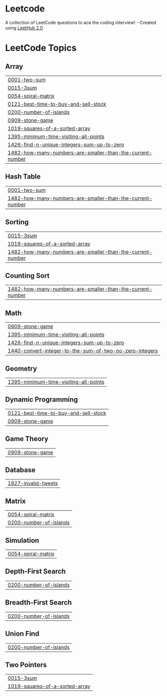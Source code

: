 # Leetcode
A collection of LeetCode questions to ace the coding interview! - Created using [LeetHub 2.0](https://github.com/maitreya2954/LeetHub-2.0-Firefox)

<!---LeetCode Topics Start-->
# LeetCode Topics
## Array
|  |
| ------- |
| [0001-two-sum](https://github.com/ShabasRahman7/Leetcode/tree/master/0001-two-sum) |
| [0015-3sum](https://github.com/ShabasRahman7/Leetcode/tree/master/0015-3sum) |
| [0054-spiral-matrix](https://github.com/ShabasRahman7/Leetcode/tree/master/0054-spiral-matrix) |
| [0121-best-time-to-buy-and-sell-stock](https://github.com/ShabasRahman7/Leetcode/tree/master/0121-best-time-to-buy-and-sell-stock) |
| [0200-number-of-islands](https://github.com/ShabasRahman7/Leetcode/tree/master/0200-number-of-islands) |
| [0909-stone-game](https://github.com/ShabasRahman7/Leetcode/tree/master/0909-stone-game) |
| [1019-squares-of-a-sorted-array](https://github.com/ShabasRahman7/Leetcode/tree/master/1019-squares-of-a-sorted-array) |
| [1395-minimum-time-visiting-all-points](https://github.com/ShabasRahman7/Leetcode/tree/master/1395-minimum-time-visiting-all-points) |
| [1426-find-n-unique-integers-sum-up-to-zero](https://github.com/ShabasRahman7/Leetcode/tree/master/1426-find-n-unique-integers-sum-up-to-zero) |
| [1482-how-many-numbers-are-smaller-than-the-current-number](https://github.com/ShabasRahman7/Leetcode/tree/master/1482-how-many-numbers-are-smaller-than-the-current-number) |
## Hash Table
|  |
| ------- |
| [0001-two-sum](https://github.com/ShabasRahman7/Leetcode/tree/master/0001-two-sum) |
| [1482-how-many-numbers-are-smaller-than-the-current-number](https://github.com/ShabasRahman7/Leetcode/tree/master/1482-how-many-numbers-are-smaller-than-the-current-number) |
## Sorting
|  |
| ------- |
| [0015-3sum](https://github.com/ShabasRahman7/Leetcode/tree/master/0015-3sum) |
| [1019-squares-of-a-sorted-array](https://github.com/ShabasRahman7/Leetcode/tree/master/1019-squares-of-a-sorted-array) |
| [1482-how-many-numbers-are-smaller-than-the-current-number](https://github.com/ShabasRahman7/Leetcode/tree/master/1482-how-many-numbers-are-smaller-than-the-current-number) |
## Counting Sort
|  |
| ------- |
| [1482-how-many-numbers-are-smaller-than-the-current-number](https://github.com/ShabasRahman7/Leetcode/tree/master/1482-how-many-numbers-are-smaller-than-the-current-number) |
## Math
|  |
| ------- |
| [0909-stone-game](https://github.com/ShabasRahman7/Leetcode/tree/master/0909-stone-game) |
| [1395-minimum-time-visiting-all-points](https://github.com/ShabasRahman7/Leetcode/tree/master/1395-minimum-time-visiting-all-points) |
| [1426-find-n-unique-integers-sum-up-to-zero](https://github.com/ShabasRahman7/Leetcode/tree/master/1426-find-n-unique-integers-sum-up-to-zero) |
| [1440-convert-integer-to-the-sum-of-two-no-zero-integers](https://github.com/ShabasRahman7/Leetcode/tree/master/1440-convert-integer-to-the-sum-of-two-no-zero-integers) |
## Geometry
|  |
| ------- |
| [1395-minimum-time-visiting-all-points](https://github.com/ShabasRahman7/Leetcode/tree/master/1395-minimum-time-visiting-all-points) |
## Dynamic Programming
|  |
| ------- |
| [0121-best-time-to-buy-and-sell-stock](https://github.com/ShabasRahman7/Leetcode/tree/master/0121-best-time-to-buy-and-sell-stock) |
| [0909-stone-game](https://github.com/ShabasRahman7/Leetcode/tree/master/0909-stone-game) |
## Game Theory
|  |
| ------- |
| [0909-stone-game](https://github.com/ShabasRahman7/Leetcode/tree/master/0909-stone-game) |
## Database
|  |
| ------- |
| [1827-invalid-tweets](https://github.com/ShabasRahman7/Leetcode/tree/master/1827-invalid-tweets) |
## Matrix
|  |
| ------- |
| [0054-spiral-matrix](https://github.com/ShabasRahman7/Leetcode/tree/master/0054-spiral-matrix) |
| [0200-number-of-islands](https://github.com/ShabasRahman7/Leetcode/tree/master/0200-number-of-islands) |
## Simulation
|  |
| ------- |
| [0054-spiral-matrix](https://github.com/ShabasRahman7/Leetcode/tree/master/0054-spiral-matrix) |
## Depth-First Search
|  |
| ------- |
| [0200-number-of-islands](https://github.com/ShabasRahman7/Leetcode/tree/master/0200-number-of-islands) |
## Breadth-First Search
|  |
| ------- |
| [0200-number-of-islands](https://github.com/ShabasRahman7/Leetcode/tree/master/0200-number-of-islands) |
## Union Find
|  |
| ------- |
| [0200-number-of-islands](https://github.com/ShabasRahman7/Leetcode/tree/master/0200-number-of-islands) |
## Two Pointers
|  |
| ------- |
| [0015-3sum](https://github.com/ShabasRahman7/Leetcode/tree/master/0015-3sum) |
| [1019-squares-of-a-sorted-array](https://github.com/ShabasRahman7/Leetcode/tree/master/1019-squares-of-a-sorted-array) |
<!---LeetCode Topics End-->